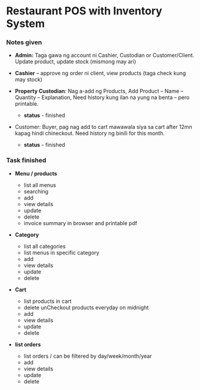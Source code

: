 # Restaurant POS with Inventory System

### Notes given

* **Admin:** Taga gawa ng account ni Cashier, Custodian or Customer/Client. Update product, update stock (mismong may ari)

* **Cashier** – approve ng order ni client, view products (taga check kung may stock)


* **Property Custodian**: Nag a-add ng Products, Add Product – Name – Quantity – Explanation, Need history kung ilan na yung na benta – pero printable.
    * **status** - finished

* Customer: Buyer, pag nag add to cart mawawala siya sa cart after 12mn kapag hindi chineckout. Need history ng binili for this month. 
    * **status** - finished

### Task finished

* **Menu / products** 
    * list all menus
    * searching
    * add
    * view details
    * update
    * delete
    * invoice summary in browser and printable pdf

* **Category** 
    * list all categories
    * list menus in specific category
    * add
    * view details
    * update
    * delete
    
* **Cart** 
    * list products in cart
    * delete unCheckout products everyday on midnight
    * add
    * view details
    * update
    * delete
    
* **list orders** 
    * list orders / can be filtered by day/week/month/year
    * add
    * view details
    * update
    * delete

